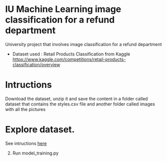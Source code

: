 # IU Machine Learning image classification for a refund department
 University project that involves image classification for a refund department

- Dataset used : Retail Products Classification from Kaggle  https://www.kaggle.com/competitions/retail-products-classification/overview

# Intructions
Download the dataset, unzip it and save the content in a folder called dataset that contains the styles.csv file and another folder called images with all the pictures

# Explore dataset.
See intructions [here](01_data_exploration.ipynb)


2. Run model_training.py
